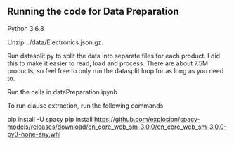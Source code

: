 ## Running the code for Data Preparation

Python 3.6.8

Unzip ../data/Electronics.json.gz.

Run datasplit.py to split the data into separate files for each product. I did this to make it easier to read, load and process. There are about 7.5M products, so feel free to only run the datasplit loop for as long as you need to.

Run the cells in dataPreparation.ipynb

To run clause extraction, run the following commands

pip install -U spacy
pip install https://github.com/explosion/spacy-models/releases/download/en_core_web_sm-3.0.0/en_core_web_sm-3.0.0-py3-none-any.whl
